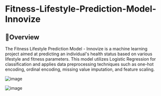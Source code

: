 # Fitness-Lifestyle-Prediction-Model-Innovize
## 📌Overview

The Fitness Lifestyle Prediction Model - Innovize is a machine learning project aimed at predicting an individual's health status based on various lifestyle and fitness parameters. This model utilizes Logistic Regression for classification and applies data preprocessing techniques such as one-hot encoding, ordinal encoding, missing value imputation, and feature scaling.


![image](https://github.com/user-attachments/assets/d3230bfb-a1d1-454a-8d42-48daa8a76ad4)

![image](https://github.com/user-attachments/assets/206542c5-0e08-481f-b981-8f396546f425)


